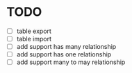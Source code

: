 # TODO
 
- [ ] table export
- [ ] table import
- [ ] add support has many relationship
- [ ] add support has one relationship
- [ ] add support many to may relationship
